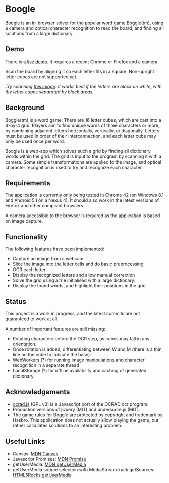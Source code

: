 # Boogle
Boogle is an in-browser solver for the popular word game Boggle(tm), using a camera and optical character recognition to read the board, and finding all solutions from a large dictionary.

## Demo
There is a [live demo](http://kristianhentschel.github.io/boogle/). It requires a recent Chrome or Firefox and a camera.

Scan the board by aligning it so each letter fits in a square. Non-upright letter cubes are not supported yet.

*Try scanning [this image](test-images/boogle-1.jpg). It works best if the letters are black on white, with the letter cubes separated by black areas.*

## Background
Boggle(tm) is a word game: There are 16 letter cubes, which are cast into a 4-by-4 grid. Players aim to find unique words of three characters or more, by combining adjacent letters horizontally, vertically, or diagonally. Letters must be used in order of their interconnection, and each letter cube may only be used once per word.

Boogle is a web-app which solves such a grid by finding all dictionary words within the grid. The grid is input to the program by scanning it with a camera. Some simple transformations are applied to the image, and optical character recognition is used to try and recognize each character.

## Requirements
The application is currently only being tested in Chrome 42 (on Windows 8.1 and Android 5.1 on a Nexus 4). It should also work in the latest versions of Firefox and other compliant browsers.

A camera accessible to the browser is required as the application is based on image capture.

## Functionality

The following features have been implemented:

* Capture an image from a webcam
* Slice the image into the letter cells and do basic preprocessing
* OCR each letter
* Display the recognized letters and allow manual correction
* Solve the grid using a trie initialised with a large dictionary.
* Display the found words, and highlight their positions in the grid

## Status

This project is a work in progress, and the latest commits are not guaranteed to work at all.

A number of important features are still missing:

* Rotating characters before the OCR step, as cubes may fall in any orientation.
* Once rotation is added, differentiating between W and M (there is a thin line on the cube to indicate the base).
* WebWorkers (?) for running image manipulations and character recognition in a separate thread
* LocalStorage (?) for offline availability and caching of generated dictionary

## Acknowledgements

* [ocrad.js](https://github.com/antimatter15/ocrad.js) (GPL v3) is a Javascript port of the OCRAD ocr program.
* Production versions of jQuery (MIT) and underscore.js (MIT).
* The game rules for Boggle are protected by copyright and trademark by Hasbro. This application does not actually allow playing the game, but rather calculates solutions to an interesting problem.


## Useful Links
* Canvas: [MDN Canvas](https://developer.mozilla.org/en-US/docs/Web/API/Canvas_API)
* Javascript Promises: [MDN Promise](https://developer.mozilla.org/en/docs/Web/JavaScript/Reference/Global_Objects/Promise)
* getUserMedia: [MDN getUserMedia](https://developer.mozilla.org/en-US/docs/Web/API/MediaDevices/getUserMedia)
* getUserMedia source selection with MediaStreamTrack.getSources: [HTML5Rocks getUserMedia](http://www.html5rocks.com/en/tutorials/getusermedia/intro/#toc-gettingstarted)
